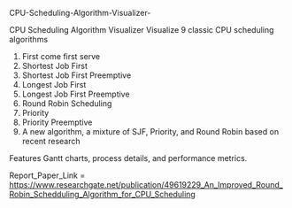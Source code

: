 CPU-Scheduling-Algorithm-Visualizer-

CPU Scheduling Algorithm Visualizer Visualize 9 classic CPU scheduling algorithms
1) First come first serve
2) Shortest Job First
3) Shortest Job First Preemptive
4) Longest Job First
5) Longest Job First Preemptive
6) Round Robin Scheduling
7) Priority
8) Priority Preemptive
9) A new algorithm, a mixture of SJF, Priority, and Round Robin based on recent research

Features Gantt charts, process details, and performance metrics.

Report_Paper_Link = https://www.researchgate.net/publication/49619229_An_Improved_Round_Robin_Schedduling_Algorithm_for_CPU_Scheduling
